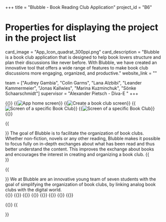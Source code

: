 +++
title = "Blubble - Book Reading Club Application"
project_id = "B6"

# Properties for displaying the project in the project list
card_image = "App_Icon_quadrat_300ppi.png"
card_description = "Blubble is a book club application that is designed to help book lovers structure and plan their discussions like never before. With Blubble, we have created an innovative tool that offers a wide range of features to make book club discussions more engaging, organized, and productive." 
website_link = ""


team = ["Audrey Gambia", "Colin Garms", "Lana Alzbibi", "Leander Kammermeier", "Jonas Kallwies", "Marina Kuzminchuk", "Sönke Schaarschmidt"]
supervisor = "Alexander Pietsch - Diva-E "
+++

{{<gallery>}}
{{<image src="home-screen.png" alt="App home screen" caption="The home screen of our app">}}
{{<image src="create-club-screen.png" alt="Create a book club screen" caption="Create Book Club Screen">}}
{{<image src="club-screen.png" alt="Screen of a specific Book Club" caption="Onboarding screen">}}
{{<image src="Bookclub_Logo_300ppi.png" alt="Screen of a specific Book Club">}}
{{</gallery>}}

{{<section title="Our Goal">}}
The goal of Blubble is to facilitate the organization of book clubs. Whether non-fiction, novels or any other reading, Blubble makes it possible to focus fully on in-depth exchanges about what has been read and thus better understand the content. This improves the exchange about books and encourages the interest in creating and organizing a book club.
{{</section>}}

{{<section title="The Team">}}
We at Blubble are an innovative young team of seven students with the goal of simplifying the organization of book clubs, by linking analog book clubs with the digital world.  
{{<gallery>}}
{{<team-member image="audrey-gambia.jpg" name="Audrey Gambia (Design)">}}
{{<team-member image="lana-alzbibi.jpg" name="Lana Alzbibi (Design/Frontend)">}}
{{<team-member image="colin-garms.jpg" name="Colin Garms (Frontend/Backend)">}}
{{<team-member image="leander-kammermeier.jpg" name="Leander Kammermeier (Backend)">}}
{{<team-member image="soenke-schaarschmidt.jpg" name="Sönke Schaarschmidt (Frontend)">}}
{{<team-member image="marina-kuzminchuk.jpg" name="Marina Kuzminchuk (Frontend/Backend)">}}
{{<team-member image="jonas-kallwies.jpg" name="Jonas Kallwies (Project Managment)">}}

{{</gallery>}}
{{</section>}}
